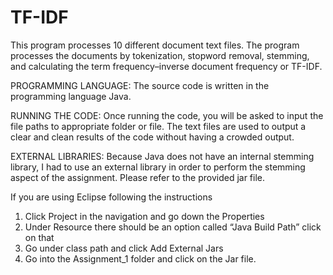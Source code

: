 # TF-IDF
This program processes 10 different document text files. The program processes the documents by tokenization, stopword removal, stemming, and calculating the term frequency–inverse document frequency or TF-IDF.

PROGRAMMING LANGUAGE: 
The source code is written in the programming language Java.

RUNNING THE CODE: 
Once running the code, you will be asked to input the file paths to appropriate folder or file. The text files are used to output a clear and clean results of the code without having a crowded output.

EXTERNAL LIBRARIES: 
Because Java does not have an internal stemming library, I had to use an external library in order to perform the stemming aspect of the assignment. Please refer to the provided jar file.

If you are using Eclipse following the instructions
1. Click Project in the navigation and go down the Properties
2. Under Resource there should be an option called “Java Build Path” click on that
3. Go under class path and click Add External Jars
4. Go into the Assignment_1 folder and click on the Jar file.
